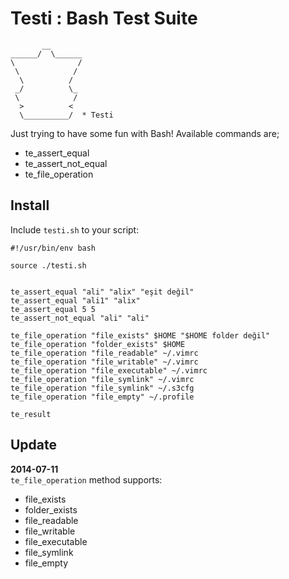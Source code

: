 # Testi : Bash Test Suite
           __       
    ______/  \______
    \              /
     \            / 
      \          /  
     _/          \_ 
     \            / 
      >          <  
      \__________/  * Testi

Just trying to have some fun with Bash! Available commands are;

* te_assert_equal
* te_assert_not_equal
* te_file_operation

## Install

Include `testi.sh` to your script:

    #!/usr/bin/env bash

    source ./testi.sh


    te_assert_equal "ali" "alix" "eşit değil"
    te_assert_equal "ali1" "alix"
    te_assert_equal 5 5
    te_assert_not_equal "ali" "ali"
    
    te_file_operation "file_exists" $HOME "$HOME folder değil"
    te_file_operation "folder_exists" $HOME
    te_file_operation "file_readable" ~/.vimrc
    te_file_operation "file_writable" ~/.vimrc
    te_file_operation "file_executable" ~/.vimrc
    te_file_operation "file_symlink" ~/.vimrc
    te_file_operation "file_symlink" ~/.s3cfg
    te_file_operation "file_empty" ~/.profile
    
    te_result

## Update
**2014-07-11**  
`te_file_operation` method supports:

* file_exists
* folder_exists
* file_readable
* file_writable
* file_executable
* file_symlink
* file_empty